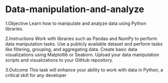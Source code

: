 # Data-manipulation-and-analyze



 1.Objective
 Learn how to manipulate and analyze data using Python libraries.

 
 2.Instructions
 Work with libraries such as Pandas and NumPy to perform data
 manipulation tasks. Use a publicly available dataset and perform tasks
 like filtering, grouping, and aggregating data. Create basic data
 visualizations using Matplotlib or Seaborn. Upload your data
 manipulation scripts and visualizations to your GitHub repository.
 
 
 
 3.Outcome
 This task will enhance your ability to work with data in Python, a
 critical skill for any developer
